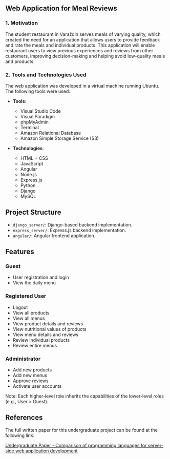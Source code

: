 ## Web Application for Meal Reviews

### 1. Motivation
The student restaurant in Varaždin serves meals of varying quality, which created the need for an application that allows users to provide feedback and rate the meals and individual products. This application will enable restaurant users to view previous experiences and reviews from other customers, improving decision-making and helping avoid low-quality meals and products.

### 2. Tools and Technologies Used
The web application was developed in a virtual machine running Ubuntu. The following tools were used:
- **Tools**:
  - Visual Studio Code
  - Visual Paradigm
  - phpMyAdmin
  - Terminal
  - Amazon Relational Database
  - Amazon Simple Storage Service (S3)
  
- **Technologies**:
  - HTML + CSS
  - JavaScript
  - Angular
  - Node.js
  - Express.js
  - Python
  - Django
  - MySQL

## Project Structure
- `django_server/`: Django-based backend implementation.
- `express_server/`: Express.js backend implementation.
- `angular/`: Angular frontend application.

## Features

### Guest
- User registration and login
- View the daily menu

### Registered User
- Logout
- View all products
- View all menus
- View product details and reviews
- View nutritional values of products
- View menu details and reviews
- Review individual products
- Review entire menus

### Administrator
- Add new products
- Add new menus
- Approve reviews
- Activate user accounts

Note: Each higher-level role inherits the capabilities of the lower-level roles (e.g., User > Guest). 


## References

The full written paper for this undergraduate project can be found at the following link:

[Undergraduate Paper - Comparison of programming languages for server-side web application development](https://repozitorij.foi.unizg.hr/islandora/object/foi:7672)

